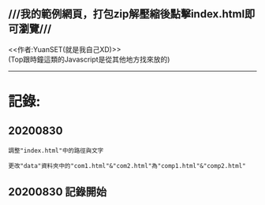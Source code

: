 ## ///我的範例網頁，打包zip解壓縮後點擊index.html即可瀏覽///
<<作者:YuanSET(就是我自己XD)>><br>
(Top跟時鐘這類的Javascript是從其他地方找來放的)

-----------------------------------------------------
# 記錄:
## 20200830
```
調整"index.html"中的路徑與文字
```
```
更改"data"資料夾中的"com1.html"&"com2.html"為"comp1.html"&"comp2.html"
```
## 20200830 記錄開始
